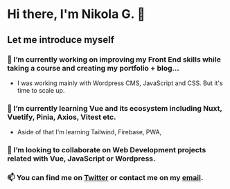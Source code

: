 # Hi there, I'm Nikola G. 👋 

## Let me introduce myself 

### 🔭 I’m currently working on improving my Front End skills while taking a course and creating my portfolio + blog... 
- I was working mainly with Wordpress CMS, JavaScript and CSS. But it's time to scale up.
### 🌱 I’m currently learning Vue and its ecosystem including Nuxt, Vuetify, Pinia, Axios, Vitest etc. 
- Aside of that I'm learning Tailwind, Firebase, PWA, 
### 👯 I’m looking to collaborate on Web Development projects related with Vue, JavaScript or Wordpress.
### 📫 You can find me on [Twitter](https://twitter.com/amagi_dev) or contact me on my [email](petrovskinikolag@gmail.com).
<!-- - 🤔 I’m looking for help with ...
- 💬 Ask me about ...
- - 😄 Pronouns: ...
- ⚡ Fun fact: ... 


 ### [YouTube Demonstration](https://youtu.be/7eJexJVCqJo)

## Description
Project consists of a simple PowerShell script that walks the user through "zeroing out" (wiping) any drives that are connected to the system. The utility allows you to select the target disk and choose the number of passes that are performed. The PowerShell script will configure a diskpart script file based on the user's selections and then launch Diskpart to perform the disk sanitization.
<br />


<h2>Languages and Utilities Used</h2>

- <b>PowerShell</b> 
- <b>Diskpart</b>

<h2>Environments Used </h2>

- <b>Windows 10</b> (21H2)

<h2>Program walk-through:</h2> -->

